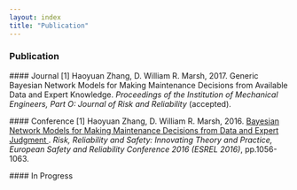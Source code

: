 ```yaml
---
layout: index
title: "Publication"
---
```



### Publication
<p> </p>
#### Journal
[1] Haoyuan Zhang, D. William R. Marsh, 2017. Generic Bayesian Network Models for Making Maintenance Decisions from Available Data and Expert Knowledge. <i>Proceedings of the Institution of Mechanical Engineers, Part O: Journal of Risk and Reliability</i> (accepted).
<p> </p>
#### Conference
[1] Haoyuan Zhang, D. William R. Marsh, 2016. <a href="https://qmro.qmul.ac.uk/xmlui/bitstream/handle/123456789/13065/Marsh%20Bayesian%20Network%20Models%20for%20Making%202016%20Accepted.pdf?sequence=1">Bayesian Network Models for Making Maintenance Decisions from Data and Expert Judgment </a>. <i> 
Risk, Reliability and Safety: Innovating Theory and Practice, European Safety and Reliability Conference 2016 (ESREL 2016)</i>, pp.1056-1063.
<p> </p>
#### In Progress
